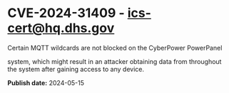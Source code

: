 # CVE-2024-31409 - ics-cert@hq.dhs.gov

Certain MQTT wildcards are not blocked on the 
CyberPower PowerPanel

system, which might result in an attacker obtaining data from throughout the system after gaining access to any device.

**Publish date:** 2024-05-15
